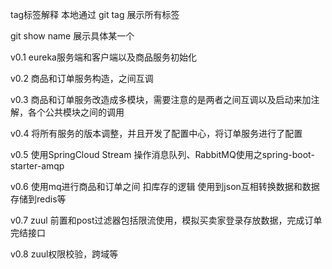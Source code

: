 tag标签解释
本地通过 git tag 展示所有标签

git show name 展示具体某一个

v0.1 eureka服务端和客户端以及商品服务初始化

v0.2 商品和订单服务构造，之间互调

v0.3 商品和订单服务改造成多模块，需要注意的是两者之间互调以及启动来加注解，各个公共模块之间的调用

v0.4 将所有服务的版本调整，并且开发了配置中心，将订单服务进行了配置

v0.5 使用SpringCloud Stream 操作消息队列、RabbitMQ使用之spring-boot-starter-amqp

v0.6 使用mq进行商品和订单之间 扣库存的逻辑 使用到json互相转换数据和数据存储到redis等

v0.7 zuul 前置和post过滤器包括限流使用，模拟买卖家登录存放数据，完成订单完结接口

v0.8 zuul权限校验，跨域等